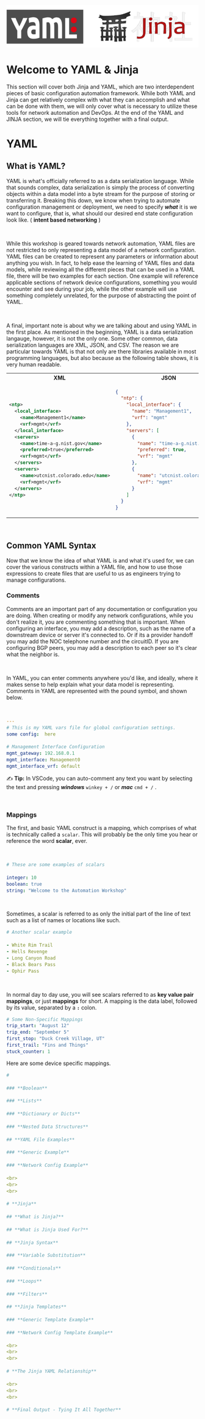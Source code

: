 ![Jinja YAML Banner](assets/images/jinja-yaml-banner.png)

# **Welcome to YAML & Jinja**

This section will cover both Jinja and YAML, which are two interdependent pieces of basic configuration automation framework.  While both YAML and Jinja can get relatively complex with what they can accomplish and what can be done with them, we will only cover what is necessary to utilize these tools for network automation and DevOps.  At the end of the YAML and JINJA section, we will tie everything together with a final output.

# **YAML**

## **What is YAML?**

YAML is what's officially referred to as a data serialization language.  While that sounds complex, data serialization is simply the process of converting objects within a data model into a byte stream for the purpose of storing or transferring it.  Breaking this down, we know when trying to automate configuration management or deployment, we need to specify ***what*** it is we want to configure, that is, what should our desired end state configuration look like.  ( **intent based networking** )

<br>

While this workshop is geared towards network automation, YAML files are not restricted to only representing a data model of a network configuration.  YAML files can be created to represent any parameters or information about anything you wish.  In fact, to help ease the learning of YAML files and data models, while reviewing all the different pieces that can be used in a YAML file, there will be two examples for each section.  One example will reference applicable sections of network device configurations, something you would encounter and see during your job, while the other example will use something completely unrelated, for the purpose of abstracting the point of YAML.

<br>

A final, important note is about why we are talking about and using YAML in the first place.  As mentioned in the beginning, YAML is a data serialization langauge, however, it is not the only one.  Some other common, data serialization languages are XML, JSON, and CSV.  The reason we are particular towards YAML is that not only are there libraries available in most programming languages, but also because as the following table shows, it is very human readable.

<table>
<tr>
<th>XML</th>
<th>JSON</th>
<th>YAML</th>
</tr>
<tr>
<td>

```xml
<ntp>
  <local_interface>
    <name>Management1</name>
    <vrf>mgmt</vrf>
  </local_interface>
  <servers>
    <name>time-a-g.nist.gov</name>
    <preferred>true</preferred>
    <vrf>mgmt</vrf>
  </servers>
  <servers>
    <name>utcnist.colorado.edu</name>
    <vrf>mgmt</vrf>
  </servers>
</ntp>
```

</td>
<td>

```json
{
  "ntp": {
    "local_interface": {
      "name": "Management1",
      "vrf": "mgmt"
    },
    "servers": [
      {
        "name": "time-a-g.nist.gov",
        "preferred": true,
        "vrf": "mgmt"
      },
      {
        "name": "utcnist.colorado.edu",
        "vrf": "mgmt"
      }
    ]
  }
}
```

</td>
<td>

```yaml
ntp:
  local_interface:
    name: Management1
    vrf: mgmt
  servers:
    - name: time-a-g.nist.gov
      preferred: true
      vrf: mgmt
    - name: utcnist.colorado.edu
      vrf: mgmt
```

</td>
</tr>
</table>

<br>

## **Common YAML Syntax**

Now that we know the idea of what YAML is and what it's used for, we can cover the various constructs within a YAML file, and how to use those expressions to create files that are useful to us as engineers trying to manage configurations.

### **Comments**

Comments are an important part of any documentation or configuration you are doing.  When creating or modify any network configurations, while you don't realize it, you are commenting something that is important.  When configuring an interface, you may add a description, such as the name of a downstream device or server it's connected to.  Or if its a provider handoff you may add the NOC telephone number and the circuitID.  If you are configuring BGP peers, you may add a description to each peer so it's clear what the neighbor is.

<br>

In YAML, you can enter comments anywhere you'd like, and ideally, where it makes sense to help explain what your data model is representing.  Comments in YAML are represented with the pound symbol, and shown below.

<br>

```yaml
---
# This is my YAML vars file for global configuration settings.
some config:  here

# Management Interface Configuration
mgmt_gateway: 192.168.0.1
mgmt_interface: Management0
mgmt_interface_vrf: default
```

:writing_hand: **Tip:**  In VSCode, you can auto-comment any text you want by selecting the text and pressing ***windows*** `winkey + /` or ***mac*** `cmd + /` .

<br>

### **Mappings**

The first, and basic YAML construct is a mapping, which comprises of what is technically called a `scalar`.  This will probably be the only time you hear or reference the word **scalar**, ever.

<br>

```yaml
# These are some examples of scalars

integer: 10
boolean: true
string: "Welcome to the Automation Workshop"
```

<br>

Sometimes, a scalar is referred to as only the initial part of the line of text such as a list of names or locations like such.

```yaml
# Another scalar example

- White Rim Trail
- Hells Revenge
- Long Canyon Road
- Black Bears Pass
- Ophir Pass
```

<br>

In normal day to day use, you will see scalars referred to as **key value pair mappings**, or just **mappings** for short.  A mapping is the data label, followed by its value, separated by a **`:`** colon.

```yaml
# Some Non-Specific Mappings
trip_start: "August 12"
trip_end: "September 5"
first_stop: "Duck Creek Village, UT"
first_trail: "Fins and Things"
stuck_counter: 1
```

Here are some device specific mappings.

```yml
#

### **Boolean**

### **Lists**

### **Dictionary or Dicts**

### **Nested Data Structures**

## **YAML File Examples**

### **Generic Example**

### **Network Config Example**

<br>
<br>
<br>

# **Jinja**

## **What is Jinja?**

## **What is Jinja Used For?**

## **Jinja Syntax**

### **Variable Substitution**

### **Conditionals**

### **Loops**

### **Filters**

## **Jinja Templates**

### **Generic Template Example**

### **Network Config Template Example**

<br>
<br>
<br>

# **The Jinja YAML Relationship**

<br>
<br>
<br>

# **Final Output - Tying It All Together**
